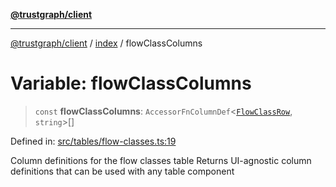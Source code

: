 [**@trustgraph/client**](../../README.md)

***

[@trustgraph/client](../../README.md) / [index](../README.md) / flowClassColumns

# Variable: flowClassColumns

> `const` **flowClassColumns**: `AccessorFnColumnDef`\<[`FlowClassRow`](../type-aliases/FlowClassRow.md), `string`\>[]

Defined in: [src/tables/flow-classes.ts:19](https://github.com/trustgraph-ai/trustgraph-ts-client/blob/edcc8c01cf9c2f58c76719d5d2aa7058546360d9/src/tables/flow-classes.ts#L19)

Column definitions for the flow classes table
Returns UI-agnostic column definitions that can be used with any table component
